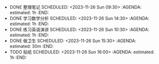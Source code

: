 - DONE 整理笔记
  SCHEDULED: <2023-11-26 Sun 09:30>
  :AGENDA:
  estimated: 1h
  :END:
- DONE 学习数学分析
  SCHEDULED: <2023-11-26 Sun 14:30>
  :AGENDA:
  estimated: 1h
  :END:
- DONE 练习英语演讲
  SCHEDULED: <2023-11-26 Sun 10:30>
  :AGENDA:
  estimated: 1h
  :END:
- DONE 做卫生
  SCHEDULED: <2023-11-26 Sun 15:30>
  :AGENDA:
  estimated: 30m
  :END:
- TODO 贴纸
  SCHEDULED: <2023-11-26 Sun 16:00>
  :AGENDA:
  estimated: 1h
  :END:
